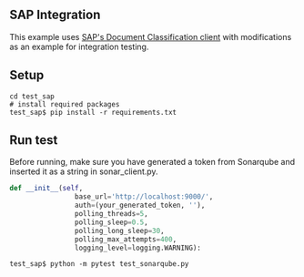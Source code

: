 ## SAP Integration

This example uses [SAP's Document Classification client](https://github.com/SAP/document-classification-client)
with modifications as an example for integration testing.

## Setup

```shell
cd test_sap
# install required packages
test_sap$ pip install -r requirements.txt
```

## Run test

Before running, make sure you have generated a token from Sonarqube and 
inserted it as a string in sonar_client.py.

```python
def __init__(self,
                base_url='http://localhost:9000/',
                auth=(your_generated_token, ''),
                polling_threads=5,
                polling_sleep=0.5,
                polling_long_sleep=30,
                polling_max_attempts=400,
                logging_level=logging.WARNING):
```

```shell
test_sap$ python -m pytest test_sonarqube.py
```

